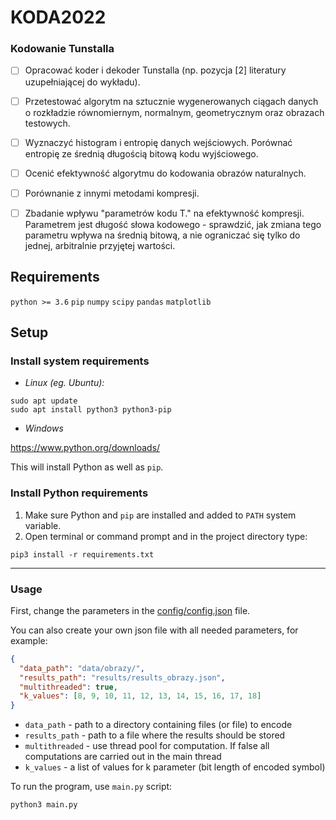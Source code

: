 # KODA2022

### Kodowanie Tunstalla

* [ ] Opracować koder i dekoder Tunstalla (np. pozycja [2] literatury uzupełniającej do wykładu).
* [ ] Przetestować algorytm na sztucznie wygenerowanych ciągach danych o rozkładzie równomiernym,
  normalnym, geometrycznym oraz obrazach testowych.
* [ ] Wyznaczyć histogram i entropię danych wejściowych. Porównać entropię ze średnią długością bitową
  kodu wyjściowego.
* [ ] Ocenić efektywność algorytmu do kodowania obrazów naturalnych.
* [ ] Porównanie z innymi metodami kompresji.
* [ ] Zbadanie wpływu "parametrów kodu T." na efektywność kompresji. Parametrem jest długość słowa
  kodowego - sprawdzić, jak zmiana tego parametru wpływa na średnią bitową, a nie ograniczać się
  tylko do jednej, arbitralnie przyjętej wartości.


## Requirements

`python >= 3.6`
`pip`
`numpy`
`scipy`
`pandas`
`matplotlib`

## Setup

### Install system requirements

* _Linux (eg. Ubuntu):_

```commandline
sudo apt update
sudo apt install python3 python3-pip
```

* _Windows_

https://www.python.org/downloads/

This will install Python as well as `pip`.

### Install Python requirements

1. Make sure Python and `pip` are installed and added to `PATH` system variable.
2. Open terminal or command prompt and in the project directory type:

```commandline
pip3 install -r requirements.txt
```

---

### Usage

First, change the parameters in the [config/config.json](config/config.json)
file.

You can also create your own json file with all needed parameters, for example:

```json
{
  "data_path": "data/obrazy/",
  "results_path": "results/results_obrazy.json",
  "multithreaded": true,
  "k_values": [8, 9, 10, 11, 12, 13, 14, 15, 16, 17, 18]
}
```

* `data_path` - path to a directory containing files (or file) to encode
* `results_path` - path to a file where the results should be stored
* `multithreaded` - use thread pool for computation. If false all computations
  are carried out in the main thread
* `k_values` - a list of values for k parameter (bit length of encoded symbol)

To run the program, use `main.py` script:

```commandline
python3 main.py
```